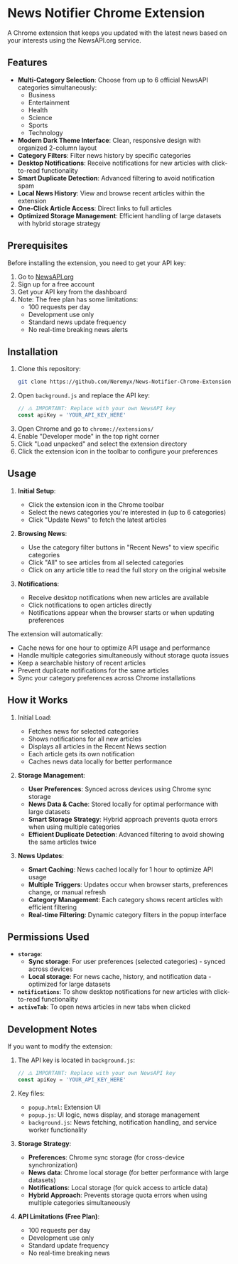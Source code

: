 # News Notifier Chrome Extension

A Chrome extension that keeps you updated with the latest news based on your interests using the NewsAPI.org service.

## Features

- **Multi-Category Selection**: Choose from up to 6 official NewsAPI categories simultaneously:
  - Business
  - Entertainment
  - Health
  - Science
  - Sports
  - Technology
- **Modern Dark Theme Interface**: Clean, responsive design with organized 2-column layout
- **Category Filters**: Filter news history by specific categories
- **Desktop Notifications**: Receive notifications for new articles with click-to-read functionality
- **Smart Duplicate Detection**: Advanced filtering to avoid notification spam
- **Local News History**: View and browse recent articles within the extension
- **One-Click Article Access**: Direct links to full articles
- **Optimized Storage Management**: Efficient handling of large datasets with hybrid storage strategy

## Prerequisites

Before installing the extension, you need to get your API key:

1. Go to [NewsAPI.org](https://newsapi.org)
2. Sign up for a free account
3. Get your API key from the dashboard
4. Note: The free plan has some limitations:
   - 100 requests per day
   - Development use only
   - Standard news update frequency
   - No real-time breaking news alerts

## Installation

1. Clone this repository:
   ```bash
   git clone https://github.com/Neremyx/News-Notifier-Chrome-Extension.git
   ```
2. Open `background.js` and replace the API key:
   ```javascript
   // ⚠️ IMPORTANT: Replace with your own NewsAPI key
   const apiKey = 'YOUR_API_KEY_HERE'
   ```
3. Open Chrome and go to `chrome://extensions/`
4. Enable "Developer mode" in the top right corner
5. Click "Load unpacked" and select the extension directory
6. Click the extension icon in the toolbar to configure your preferences

## Usage

1. **Initial Setup**:

   - Click the extension icon in the Chrome toolbar
   - Select the news categories you're interested in (up to 6 categories)
   - Click "Update News" to fetch the latest articles

2. **Browsing News**:

   - Use the category filter buttons in "Recent News" to view specific categories
   - Click "All" to see articles from all selected categories
   - Click on any article title to read the full story on the original website

3. **Notifications**:
   - Receive desktop notifications when new articles are available
   - Click notifications to open articles directly
   - Notifications appear when the browser starts or when updating preferences

The extension will automatically:

- Cache news for one hour to optimize API usage and performance
- Handle multiple categories simultaneously without storage quota issues
- Keep a searchable history of recent articles
- Prevent duplicate notifications for the same articles
- Sync your category preferences across Chrome installations

## How it Works

1. Initial Load:

   - Fetches news for selected categories
   - Shows notifications for all new articles
   - Displays all articles in the Recent News section
   - Each article gets its own notification
   - Caches news data locally for better performance

2. **Storage Management**:

   - **User Preferences**: Synced across devices using Chrome sync storage
   - **News Data & Cache**: Stored locally for optimal performance with large datasets
   - **Smart Storage Strategy**: Hybrid approach prevents quota errors when using multiple categories
   - **Efficient Duplicate Detection**: Advanced filtering to avoid showing the same articles twice

3. **News Updates**:
   - **Smart Caching**: News cached locally for 1 hour to optimize API usage
   - **Multiple Triggers**: Updates occur when browser starts, preferences change, or manual refresh
   - **Category Management**: Each category shows recent articles with efficient filtering
   - **Real-time Filtering**: Dynamic category filters in the popup interface

## Permissions Used

- **`storage`**:
  - **Sync storage**: For user preferences (selected categories) - synced across devices
  - **Local storage**: For news cache, history, and notification data - optimized for large datasets
- **`notifications`**: To show desktop notifications for new articles with click-to-read functionality
- **`activeTab`**: To open news articles in new tabs when clicked

## Development Notes

If you want to modify the extension:

1. The API key is located in `background.js`:

   ```javascript
   // ⚠️ IMPORTANT: Replace with your own NewsAPI key
   const apiKey = 'YOUR_API_KEY_HERE'
   ```

2. Key files:

   - `popup.html`: Extension UI
   - `popup.js`: UI logic, news display, and storage management
   - `background.js`: News fetching, notification handling, and service worker functionality

3. **Storage Strategy**:

   - **Preferences**: Chrome sync storage (for cross-device synchronization)
   - **News data**: Chrome local storage (for better performance with large datasets)
   - **Notifications**: Local storage (for quick access to article data)
   - **Hybrid Approach**: Prevents storage quota errors when using multiple categories simultaneously

4. **API Limitations (Free Plan)**:
   - 100 requests per day
   - Development use only
   - Standard update frequency
   - No real-time breaking news
